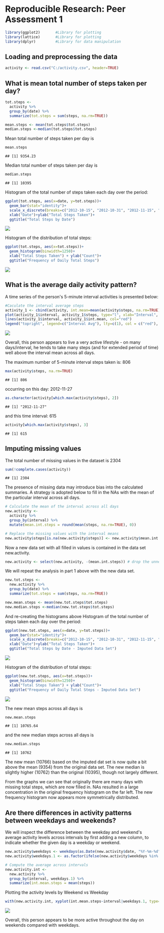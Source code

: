 # Reproducible Research: Peer Assessment 1


```r
library(ggplot2)       #Library for plotting
library(lattice)       #Library for plotting
library(dplyr)         #Library for data manipulation
```

## Loading and preprocessing the data

```r
activity <- read.csv("C:/activity.csv", header=TRUE)
```

## What is mean total number of steps taken per day?

```r
tot.steps <- 
  activity %>%
  group_by(date) %>%
  summarize(tot.steps = sum(steps, na.rm=TRUE))

mean.steps <- mean(tot.steps$tot.steps)
median.steps <-median(tot.steps$tot.steps)
```
Mean total number of steps taken per day is 

```r
mean.steps
```

```
## [1] 9354.23
```
Median total number of steps taken per day is

```r
median.steps
```

```
## [1] 10395
```

Histogram of the total number of steps taken each day over the period:

```r
ggplot(tot.steps, aes(x=date, y=tot.steps))+
  geom_bar(stat="identity")+
  scale_x_discrete(breaks=c("2012-10-15", "2012-10-31", "2012-11-15", "2012-11-30"))+
  xlab("Date")+ylab("Total Steps Taken")+
  ggtitle("Total Steps by Date")
```

![](./PA1_template_files/figure-html/unnamed-chunk-6-1.png) 

Histogram of the distribution of total steps:

```r
ggplot(tot.steps, aes(x=tot.steps))+
  geom_histogram(binwidth=1250)+
  xlab("Total Steps Taken") + ylab("Count")+
  ggtitle("Frequency of Daily Total Steps")
```

![](./PA1_template_files/figure-html/unnamed-chunk-7-1.png) 

## What is the average daily activity pattern?
A time series of the person's 5-minute interval activities is presented below:


```r
#Caculate the interval average steps
activity_1 <- cbind(activity, int.mean=mean(activity$steps, na.rm=TRUE)) 
plot(activity_1$interval, activity_1$steps, type="l", xlab="Interval", ylab="Steps")
lines(activity_1$interval, activity_1$int.mean, col="red")
legend("topright", legend=c("Interval Avg"), lty=c(1), col = c("red"), pt.cex=1, cex=0.7)
```

![](./PA1_template_files/figure-html/unnamed-chunk-8-1.png) 

Overall, this person appears to live a very active lifestyle - on many days/interval, he tends to take many steps (and for extended period of time) well above the interval mean across all days.

The maximum number of 5-minute interval steps taken is: 806

```r
max(activity$steps, na.rm=TRUE)
```

```
## [1] 806
```
occurring on this day: 2012-11-27

```r
as.character(activity[which.max(activity$steps), 2])
```

```
## [1] "2012-11-27"
```
and this time interval: 615

```r
activity[which.max(activity$steps), 3]
```

```
## [1] 615
```

## Imputing missing values
The total number of missing values in the dataset is 2304

```r
sum(!complete.cases(activity))
```

```
## [1] 2304
```

The presence of missing data may introduce bias into the calculated summaries. A strategy is adopted below to fill in the NAs with the mean of the particular interval across all days.

```r
# Calculate the mean of the interval across all days
new.activity <-
  activity %>%
  group_by(interval) %>%
  mutate(mean.int.steps = round(mean(steps, na.rm=TRUE), 0))

# Replace the missing values with the interval means
new.activity$steps[is.na(new.activity$steps)] <- new.activity$mean.int.steps[is.na(new.activity$steps)]
```

Now a new data set with all filled in values is contained in the data set new.activity.

```r
new.activity <- select(new.activity, -(mean.int.steps)) # drop the unneeded column
```

We will repeat the analysis in part 1 above with the new data set.

```r
new.tot.steps <- 
  new.activity %>%
  group_by(date) %>%
  summarize(tot.steps = sum(steps, na.rm=TRUE))

new.mean.steps <- mean(new.tot.steps$tot.steps)
new.median.steps <-median(new.tot.steps$tot.steps)
```

And re-creating the histograms above
Histogram of the total number of steps taken each day over the period:

```r
ggplot(new.tot.steps, aes(x=date, y=tot.steps))+
  geom_bar(stat="identity")+
  scale_x_discrete(breaks=c("2012-10-15", "2012-10-31", "2012-11-15", "2012-11-30"))+
  xlab("Date")+ylab("Total Steps Taken")+
  ggtitle("Total Steps by Date - Imputed Data Set")
```

![](./PA1_template_files/figure-html/unnamed-chunk-16-1.png) 

Histogram of the distribution of total steps:

```r
ggplot(new.tot.steps, aes(x=tot.steps))+
  geom_histogram(binwidth=1250)+
  xlab("Total Steps Taken") + ylab("Count")+
  ggtitle("Frequency of Daily Total Steps - Imputed Data Set")  
```

![](./PA1_template_files/figure-html/unnamed-chunk-17-1.png) 

The new mean steps across all days is

```r
new.mean.steps
```

```
## [1] 10765.64
```
and the new median steps across all days is

```r
new.median.steps
```

```
## [1] 10762
```

The new mean (10766) based on the imputed dat set is now quite a bit above the mean (9354) from the original data set. The new median is slightly higher (10762) than the original (10395), though not largely different.

From the graphs we can see that originally there are many days with missing total steps, which are now filled in. NAs resulted in a large concentration in the original frequency histogram on the far left. The new frequency histogram now appears more symmetrically distributed.

## Are there differences in activity patterns between weekdays and weekends?

We will inspect the difference between the weekday and weekend's average activity levels across intervals by first adding a new column, to indicate whether the given day is a weekday or weekend.

```r
new.activity$weekdays <- weekdays(as.Date(new.activity$date, "%Y-%m-%d"))
new.activity$weekdays.1 <- as.factor(ifelse(new.activity$weekdays %in% c("Saturday","Sunday"), "Weekend", "Weekday")) 

# Compute the average across intervals
new.activity.int <- 
  new.activity %>%
  group_by(interval, weekdays.1) %>%
  summarize(int.mean.steps = mean(steps))
```

Plotting the activity levels by Weekend vs Weekday

```r
with(new.activity.int, xyplot(int.mean.steps~interval|weekdays.1, type="l", layout=c(1, 2), xlab="Interval", ylab="Number of Steps"))
```

![](./PA1_template_files/figure-html/unnamed-chunk-21-1.png) 

Overall, this person appears to be more active throughout the day on weekends compared with weekdays.
